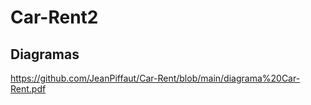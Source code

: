# Car-Rent2
 
## Diagramas
https://github.com/JeanPiffaut/Car-Rent/blob/main/diagrama%20Car-Rent.pdf
